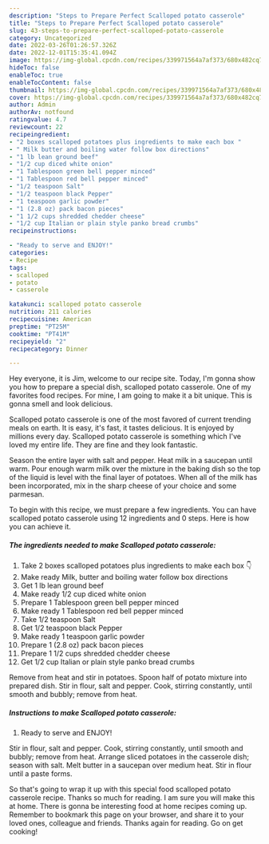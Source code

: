 ```yaml
---
description: "Steps to Prepare Perfect Scalloped potato casserole"
title: "Steps to Prepare Perfect Scalloped potato casserole"
slug: 43-steps-to-prepare-perfect-scalloped-potato-casserole
category: Uncategorized
date: 2022-03-26T01:26:57.326Z
date: 2022-12-01T15:35:41.094Z
image: https://img-global.cpcdn.com/recipes/339971564a7af373/680x482cq70/scalloped-potato-casserole-recipe-main-photo.jpg
hideToc: false
enableToc: true
enableTocContent: false
thumbnail: https://img-global.cpcdn.com/recipes/339971564a7af373/680x482cq70/scalloped-potato-casserole-recipe-main-photo.jpg
cover: https://img-global.cpcdn.com/recipes/339971564a7af373/680x482cq70/scalloped-potato-casserole-recipe-main-photo.jpg
author: Admin
authorAv: notfound
ratingvalue: 4.7
reviewcount: 22
recipeingredient:
- "2 boxes scalloped potatoes plus ingredients to make each box "
- " Milk butter and boiling water follow box directions"
- "1 lb lean ground beef"
- "1/2 cup diced white onion"
- "1 Tablespoon green bell pepper minced"
- "1 Tablespoon red bell pepper minced"
- "1/2 teaspoon Salt"
- "1/2 teaspoon black Pepper"
- "1 teaspoon garlic powder"
- "1 (2.8 oz) pack bacon pieces"
- "1 1/2 cups shredded chedder cheese"
- "1/2 cup Italian or plain style panko bread crumbs"
recipeinstructions:

- "Ready to serve and ENJOY!"
categories:
- Recipe
tags:
- scalloped
- potato
- casserole

katakunci: scalloped potato casserole 
nutrition: 211 calories
recipecuisine: American
preptime: "PT25M"
cooktime: "PT41M"
recipeyield: "2"
recipecategory: Dinner

---
```



Hey everyone, it is Jim, welcome to our recipe site. Today, I'm gonna show you how to prepare a special dish, scalloped potato casserole. One of my favorites food recipes. For mine, I am going to make it a bit unique. This is gonna smell and look delicious.

Scalloped potato casserole is one of the most favored of current trending meals on earth. It is easy, it's fast, it tastes delicious. It is enjoyed by millions every day. Scalloped potato casserole is something which I've loved my entire life. They are fine and they look fantastic.

Season the entire layer with salt and pepper. Heat milk in a saucepan until warm. Pour enough warm milk over the mixture in the baking dish so the top of the liquid is level with the final layer of potatoes. When all of the milk has been incorporated, mix in the sharp cheese of your choice and some parmesan.


To begin with this recipe, we must prepare a few ingredients. You can have scalloped potato casserole using 12 ingredients and 0 steps. Here is how you can achieve it.

<!--inarticleads1-->

##### The ingredients needed to make Scalloped potato casserole:

1. Take 2 boxes scalloped potatoes plus ingredients to make each box 👇
1. Make ready  Milk, butter and boiling water follow box directions
1. Get 1 lb lean ground beef
1. Make ready 1/2 cup diced white onion
1. Prepare 1 Tablespoon green bell pepper minced
1. Make ready 1 Tablespoon red bell pepper minced
1. Take 1/2 teaspoon Salt
1. Get 1/2 teaspoon black Pepper
1. Make ready 1 teaspoon garlic powder
1. Prepare 1 (2.8 oz) pack bacon pieces
1. Prepare 1 1/2 cups shredded chedder cheese
1. Get 1/2 cup Italian or plain style panko bread crumbs


Remove from heat and stir in potatoes. Spoon half of potato mixture into prepared dish. Stir in flour, salt and pepper. Cook, stirring constantly, until smooth and bubbly; remove from heat. 

<!--inarticleads2-->

##### Instructions to make Scalloped potato casserole:


1. Ready to serve and ENJOY!

Stir in flour, salt and pepper. Cook, stirring constantly, until smooth and bubbly; remove from heat. Arrange sliced potatoes in the casserole dish; season with salt. Melt butter in a saucepan over medium heat. Stir in flour until a paste forms. 

So that's going to wrap it up with this special food scalloped potato casserole recipe. Thanks so much for reading. I am sure you will make this at home. There is gonna be interesting food at home recipes coming up. Remember to bookmark this page on your browser, and share it to your loved ones, colleague and friends. Thanks again for reading. Go on get cooking!
